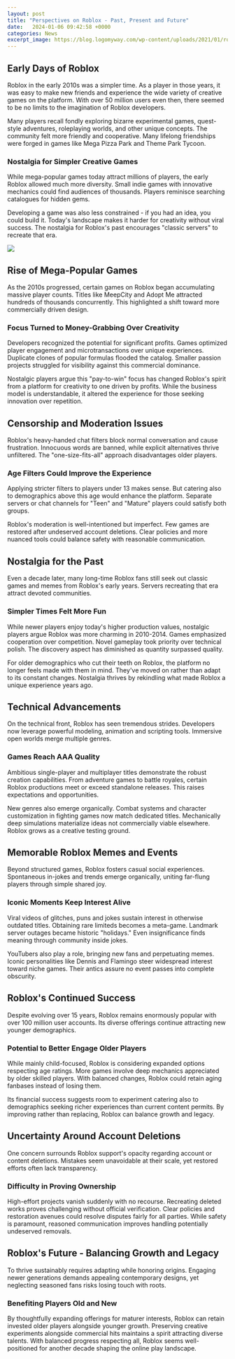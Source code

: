 ```yaml
---
layout: post
title: "Perspectives on Roblox - Past, Present and Future"
date:   2024-01-06 09:42:58 +0000
categories: News
excerpt_image: https://blog.logomyway.com/wp-content/uploads/2021/01/roblox-logo-evolution-1068x632.jpg
---
```

## Early Days of Roblox
Roblox in the early 2010s was a simpler time. As a player in those years, it was easy to make new friends and experience the wide variety of creative games on the platform. With over 50 million users even then, there seemed to be no limits to the imagination of Roblox developers. 

Many players recall fondly exploring bizarre experimental games, quest-style adventures, roleplaying worlds, and other unique concepts. The community felt more friendly and cooperative. Many lifelong friendships were forged in games like Mega Pizza Park and Theme Park Tycoon. 

### Nostalgia for Simpler Creative Games
While mega-popular games today attract millions of players, the early Roblox allowed much more diversity. Small indie games with innovative mechanics could find audiences of thousands. Players reminisce searching catalogues for hidden gems.

 Developing a game was also less constrained - if you had an idea, you could build it. Today's landscape makes it harder for creativity without viral success. The nostalgia for Roblox's past encourages "classic servers" to recreate that era.


![](https://blog.logomyway.com/wp-content/uploads/2021/01/roblox-logo-evolution-1068x632.jpg)
## Rise of Mega-Popular Games  
As the 2010s progressed, certain games on Roblox began accumulating massive player counts. Titles like MeepCity and Adopt Me attracted hundreds of thousands concurrently. This highlighted a shift toward more commercially driven design.

### Focus Turned to Money-Grabbing Over Creativity
Developers recognized the potential for significant profits. Games optimized player engagement and microtransactions over unique experiences. Duplicate clones of popular formulas flooded the catalog. Smaller passion projects struggled for visibility against this commercial dominance. 

Nostalgic players argue this "pay-to-win" focus has changed Roblox's spirit from a platform for creativity to one driven by profits. While the business model is understandable, it altered the experience for those seeking innovation over repetition.

## Censorship and Moderation Issues
Roblox's heavy-handed chat filters block normal conversation and cause frustration. Innocuous words are banned, while explicit alternatives thrive unfiltered. The "one-size-fits-all" approach disadvantages older players.

### Age Filters Could Improve the Experience  
Applying stricter filters to players under 13 makes sense. But catering also to demographics above this age would enhance the platform. Separate servers or chat channels for "Teen" and "Mature" players could satisfy both groups.

Roblox's moderation is well-intentioned but imperfect. Few games are restored after undeserved account deletions. Clear policies and more nuanced tools could balance safety with reasonable communication.

## Nostalgia for the Past
Even a decade later, many long-time Roblox fans still seek out classic games and memes from Roblox's early years. Servers recreating that era attract devoted communities. 

### Simpler Times Felt More Fun
While newer players enjoy today's higher production values, nostalgic players argue Roblox was more charming in 2010-2014. Games emphasized cooperation over competition. Novel gameplay took priority over technical polish. The discovery aspect has diminished as quantity surpassed quality.

For older demographics who cut their teeth on Roblox, the platform no longer feels made with them in mind. They've moved on rather than adapt to its constant changes. Nostalgia thrives by rekindling what made Roblox a unique experience years ago.

## Technical Advancements
On the technical front, Roblox has seen tremendous strides. Developers now leverage powerful modeling, animation and scripting tools. Immersive open worlds merge multiple genres.

### Games Reach AAA Quality   
Ambitious single-player and multiplayer titles demonstrate the robust creation capabilities. From adventure games to battle royales, certain Roblox productions meet or exceed standalone releases. This raises expectations and opportunities.

New genres also emerge organically. Combat systems and character customization in fighting games now match dedicated titles. Mechanically deep simulations materialize ideas not commercially viable elsewhere. Roblox grows as a creative testing ground.

## Memorable Roblox Memes and Events
Beyond structured games, Roblox fosters casual social experiences. Spontaneous in-jokes and trends emerge organically, uniting far-flung players through simple shared joy.

### Iconic Moments Keep Interest Alive
Viral videos of glitches, puns and jokes sustain interest in otherwise outdated titles. Obtaining rare limiteds becomes a meta-game. Landmark server outages became historic "holidays." Even insignificance finds meaning through community inside jokes. 

YouTubers also play a role, bringing new fans and perpetuating memes. Iconic personalities like Dennis and Flamingo steer widespread interest toward niche games. Their antics assure no event passes into complete obscurity.

## Roblox's Continued Success
Despite evolving over 15 years, Roblox remains enormously popular with over 100 million user accounts. Its diverse offerings continue attracting new younger demographics.

### Potential to Better Engage Older Players  
While mainly child-focused, Roblox is considering expanded options respecting age ratings. More games involve deep mechanics appreciated by older skilled players. With balanced changes, Roblox could retain aging fanbases instead of losing them. 

Its financial success suggests room to experiment catering also to demographics seeking richer experiences than current content permits. By improving rather than replacing, Roblox can balance growth and legacy.

## Uncertainty Around Account Deletions  
One concern surrounds Roblox support's opacity regarding account or content deletions. Mistakes seem unavoidable at their scale, yet restored efforts often lack transparency.

### Difficulty in Proving Ownership
High-effort projects vanish suddenly with no recourse. Recreating deleted works proves challenging without official verification. Clear policies and restoration avenues could resolve disputes fairly for all parties. While safety is paramount, reasoned communication improves handling potentially undeserved removals.

## Roblox's Future - Balancing Growth and Legacy
To thrive sustainably requires adapting while honoring origins. Engaging newer generations demands appealing contemporary designs, yet neglecting seasoned fans risks losing touch with roots. 

### Benefiting Players Old and New
By thoughtfully expanding offerings for maturer interests, Roblox can retain invested older players alongside younger growth. Preserving creative experiments alongside commercial hits maintains a spirit attracting diverse talents. With balanced progress respecting all, Roblox seems well-positioned for another decade shaping the online play landscape.